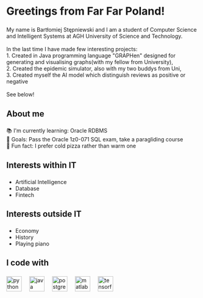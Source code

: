 <h1 align="left">Greetings from Far Far Poland!</h1>

###

<p align="left">My name is Bartłomiej Stępniewski and I am a student of Computer Science and Intelligent Systems at AGH University of Science and Technology.<br><br>In the last time I have made few interesting projects:<br>1. Created in Java programming language "GRAPHen" designed for generating and visualising graphs(with my fellow from University),<br>2. Created the epidemic simulator, also with my two buddys from Uni,<br>3. Created myself the AI model which distinguish reviews as positive or negative<br><br>See below!</p>

###

<h2 align="left">About me</h2>

###

<p align="left">📚 I'm currently learning: Oracle RDBMS<br>🎯 Goals: Pass the Oracle 1z0-071 SQL exam, take a paragliding course<br>🎲 Fun fact: I prefer cold pizza rather than warm one</p>

###

<h2 align="left">Interests within IT</h2>

###

  * Artificial Intelligence
  * Database
  * Fintech

###

<h2 align="left">Interests outside IT</h2>

###
  * Economy
  * History<br>
  * Playing piano
###

<h2 align="left">I code with</h2>

###

<div align="left">
  <img src="https://cdn.jsdelivr.net/gh/devicons/devicon/icons/python/python-original.svg" height="40" alt="python logo"  />
  <img width="12" />
  <img src="https://cdn.jsdelivr.net/gh/devicons/devicon/icons/java/java-original.svg" height="40" alt="java logo"  />
  <img width="12" />
  <img src="https://cdn.jsdelivr.net/gh/devicons/devicon/icons/postgresql/postgresql-original.svg" height="40" alt="postgresql logo"  />
  <img width="12" />
  <img src="https://cdn.jsdelivr.net/gh/devicons/devicon/icons/matlab/matlab-original.svg" height="40" alt="matlab logo"  />
  <img width="12" />
  <img src="https://cdn.jsdelivr.net/gh/devicons/devicon/icons/tensorflow/tensorflow-original.svg" height="40" alt="tensorflow logo"  />
</div>

###
